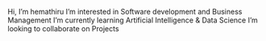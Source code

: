  Hi, I’m hemathiru
 I’m interested in Software development and Business Management
 I’m currently learning Artificial Intelligence & Data Science
 I’m looking to collaborate on Projects



